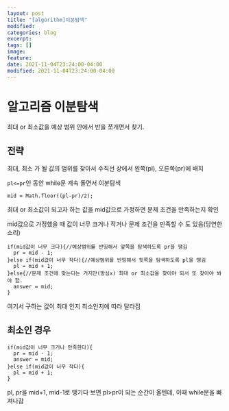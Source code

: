 ```yaml
---
layout: post
title: "[algorithm]이분탐색"
modified:
categories: blog
excerpt:
tags: []
image:
feature:
date: 2021-11-04T23:24:00-04:00
modified: 2021-11-04T23:24:00-04:00
---
```


# 알고리즘 이분탐색
최대 or 최소값을 예상 범위 안에서 반을 쪼개면서 찾기.

## 전략
최대, 최소 가 될 값의 범위를 찾아서 수직선 상에서 왼쪽(pl), 오른쪽(pr)에 배치

`pl<=pr`인 동안 while문 계속 돌면서 이분탐색

`mid = Math.floor((pl-pr)/2);`

최대 or 최소값이 되고자 하는 값을 mid값으로 가정하면 문제 조건을 만족하는지 확인

mid값으로 가정했을 때 값이 너무 크거나 작거나 문제 조건을 만족할 수 도 있음(당연한 소리)

```
if(mid값이 너무 크다){//예상범위를 반띵해서 앞쪽을 탐색하도록 pr을 땡김
  pr = mid - 1;
}else if(mid값이 너무 작다){//예상범위를 반띵해서 뒷쪽을 탐색하도록 pl을 땡김
  pl = mid + 1;
}else{//문제 조건에 맞는다는 거지만(방심x) 최대 or 최소값을 찾아야 되서 또 찾아야 봐야 함.
  answer = mid;
}
```

여기서 구하는 값이 최대 인지 최소인지에 따라 달라짐

## 최소인 경우
```
if(mid값이 너무 크거나 만족한다){
  pr = mid - 1;
  answer = mid;
}else if(mid값이 너무 작다){
  pl = mid + 1;
}
```

pl, pr을 mid+1, mid-1로 땡기다 보면 pl>pr이 되는 순간이 올텐데, 이때 while문을 빠져나감

